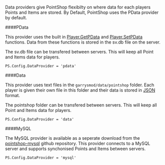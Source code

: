 <p class="lead">Data providers give PointShop flexibilty on where data for each players Points and Items are stored. By Default, PointShop uses the PData provider by default.</p>

####<a name="pdata"></a>PData

This provider uses the built in [Player.GetPData](http://wiki.garrysmod.com/page/Player/GetPData) and [Player.SetPData](http://wiki.garrysmod.com/page/Player/SetPData) functions. Data from these functions is stored in the sv.db file on the server.

<p class="info"><i class="fa fa-info-circle"></i> The sv.db file can be transfered between servers. This will keep all Point and Items data for players.</p>

    PS.Config.DataProvider = 'pdata'

####<a name="data"></a>Data

This provider uses text files in the `garrysmod/data/pointshop` folder. Each player is given their own file in this folder and their data is stored in [JSON](http://en.wikipedia.org/wiki/JSON) format.

<p class="info"><i class="fa fa-info-circle"></i> The pointshop folder can be transfered between servers. This will keep all Point and Items data for players.</p>

    PS.Config.DataProvider = 'data'

####<a name="mysql"></a>MySQL

The MySQL provider is available as a seperate download from the [pointshop-mysql](https://github.com/adamdburton/pointshop-mysql) github repository. This provider connects to a MySQL server and supports synchonised Points and Items between servers.

    PS.Config.DataProvider = 'mysql'